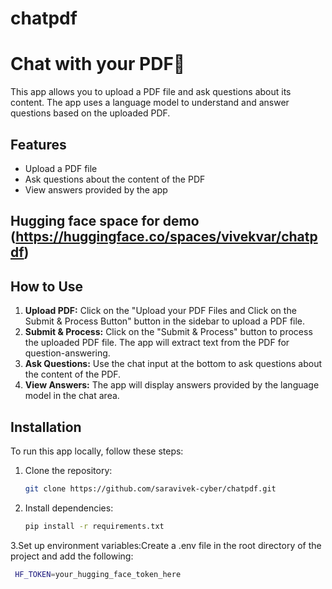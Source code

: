 # chatpdf
# Chat with your PDF📄

This app allows you to upload a PDF file and ask questions about its content. The app uses a language model to understand and answer questions based on the uploaded PDF.

## Features

- Upload a PDF file
- Ask questions about the content of the PDF
- View answers provided by the app

## Hugging face space for demo (https://huggingface.co/spaces/vivekvar/chatpdf)

## How to Use

1. **Upload PDF:** Click on the "Upload your PDF Files and Click on the Submit & Process Button" button in the sidebar to upload a PDF file.
2. **Submit & Process:** Click on the "Submit & Process" button to process the uploaded PDF file. The app will extract text from the PDF for question-answering.
3. **Ask Questions:** Use the chat input at the bottom to ask questions about the content of the PDF.
4. **View Answers:** The app will display answers provided by the language model in the chat area.

## Installation

To run this app locally, follow these steps:

1. Clone the repository:

   ```bash
   git clone https://github.com/saravivek-cyber/chatpdf.git
2. Install dependencies:

   ```bash
   pip install -r requirements.txt
3.Set up environment variables:Create a .env file in the root directory of the project and add the following:

   ```bash
    HF_TOKEN=your_hugging_face_token_here
